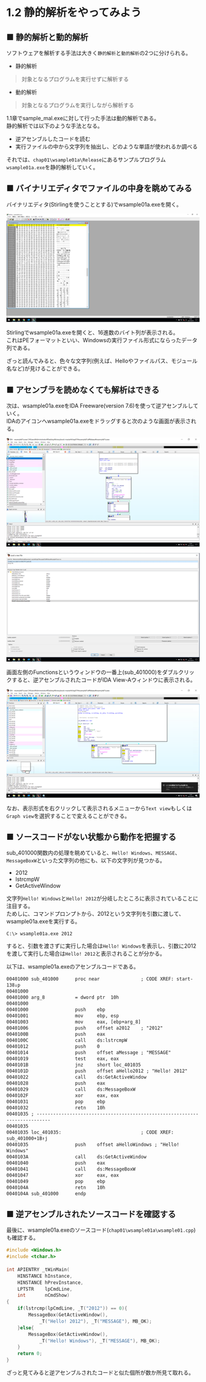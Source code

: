 # 1.2 静的解析をやってみよう
## ■ 静的解析と動的解析
ソフトウェアを解析する手法は大きく`静的解析`と`動的解析`の2つに分けられる。
- 静的解析
> 対象となるプログラムを実行せずに解析する
- 動的解析
> 対象となるプログラムを実行しながら解析する

1.1章でsample_mal.exeに対して行った手法は動的解析である。  
静的解析では以下のような手法となる。
- 逆アセンブルしたコードを読む
- 実行ファイルの中から文字列を抽出し、どのような単語が使われるか調べる

それでは、`chap01\wsample01a\Release`にあるサンプルプログラム`wsample01a.exe`を静的解析していく。  

## ■ バイナリエディタでファイルの中身を眺めてみる
バイナリエディタ(Stirlingを使うこととする)でwsample01a.exeを開く。
  
![1-2-1](./images/1-2-1.png)
  
Stirlingでwsample01a.exeを開くと、16進数のバイト列が表示される。  
これはPEフォーマットといい、Windowsの実行ファイル形式にならったデータ列である。  
  
ざっと読んでみると、色々な文字列(例えば、Helloやファイルパス、モジュール名など)が見けることができる。

## ■ アセンブラを読めなくても解析はできる
次は、wsample01a.exeをIDA Freeware(version 7.6)を使って逆アセンブルしていく。  
IDAのアイコンへwsample01a.exeをドラッグすると次のような画面が表示される。  
  
![1-2-2](./images/1-2-2.png)
  
![1-2-3](./images/1-2-3.png)
  
画面左側のFunctionsというウィンドウの一番上(sub_401000)をダブルクリックすると、逆アセンブルされたコードがIDA View-Aウィンドウに表示される。
  
![1-2-4](./images/1-2-4.png)
    
なお、表示形式を右クリックして表示されるメニューから`Text view`もしくは`Graph view`を選択することで変えることができる。

## ■ ソースコードがない状態から動作を把握する
sub_401000関数内の処理を眺めていると、`Hello! Windows`、`MESSAGE`、`MessageBoxW`といった文字列の他にも、以下の文字列が見つかる。
- 2012
- lstrcmpW
- GetActiveWindow

文字列`Hello! Windows`と`Hello! 2012`が分岐したところに表示されていることに注目する。  
ためしに、コマンドプロンプトから、2012という文字列を引数に渡して、wsample01a.exeを実行する。
```
C:\> wsample01a.exe 2012
```
すると、引数を渡さずに実行した場合は`Hello! Windows`を表示し、引数に2012を渡して実行した場合は`Hello! 2012`と表示されることが分かる。  
  
以下は、wsample01a.exeのアセンブルコードである。
```
00401000 sub_401000      proc near               ; CODE XREF: start-138↓p
00401000
00401000 arg_8           = dword ptr  10h
00401000
00401000                 push    ebp
00401001                 mov     ebp, esp
00401003                 mov     eax, [ebp+arg_8]
00401006                 push    offset a2012    ; "2012"
0040100B                 push    eax
0040100C                 call    ds:lstrcmpW
00401012                 push    0
00401014                 push    offset aMessage ; "MESSAGE"
00401019                 test    eax, eax
0040101B                 jnz     short loc_401035
0040101D                 push    offset aHello2012 ; "Hello! 2012"
00401022                 call    ds:GetActiveWindow
00401028                 push    eax
00401029                 call    ds:MessageBoxW
0040102F                 xor     eax, eax
00401031                 pop     ebp
00401032                 retn    10h
00401035 ; ---------------------------------------------------------------------------
00401035
00401035 loc_401035:                             ; CODE XREF: sub_401000+1B↑j
00401035                 push    offset aHelloWindows ; "Hello! Windows"
0040103A                 call    ds:GetActiveWindow
00401040                 push    eax
00401041                 call    ds:MessageBoxW
00401047                 xor     eax, eax
00401049                 pop     ebp
0040104A                 retn    10h
0040104A sub_401000      endp
```

## ■ 逆アセンブルされたソースコードを確認する
最後に、wsample01a.exeのソースコード(`chap01\wsample01a\wsample01.cpp`)も確認する。
```cpp
#include <Windows.h>
#include <tchar.h>

int APIENTRY _tWinMain(
	HINSTANCE hInstance, 
	HINSTANCE hPrevInstance, 
	LPTSTR    lpCmdLine, 
	int       nCmdShow)
{
	if(lstrcmp(lpCmdLine, _T("2012")) == 0){
		MessageBox(GetActiveWindow(), 
			_T("Hello! 2012"), _T("MESSAGE"), MB_OK);
	}else{
		MessageBox(GetActiveWindow(), 
			_T("Hello! Windows"), _T("MESSAGE"), MB_OK);
	}	
	return 0;
}
```
ざっと見てみると逆アセンブルされたコードと似た個所が数か所見て取れる。
